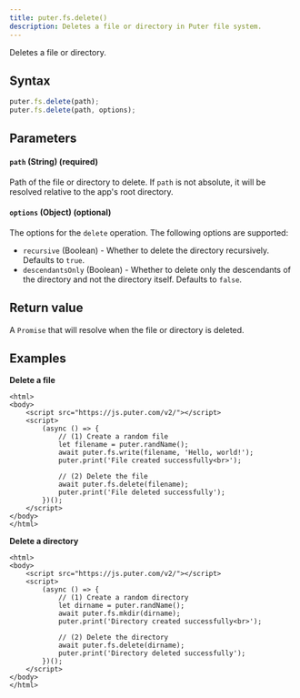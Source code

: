 ```yaml
---
title: puter.fs.delete()
description: Deletes a file or directory in Puter file system.
---
```


Deletes a file or directory.

## Syntax

```js
puter.fs.delete(path);
puter.fs.delete(path, options);
```

## Parameters

#### `path` (String) (required)

Path of the file or directory to delete.
If `path` is not absolute, it will be resolved relative to the app's root directory.

#### `options` (Object) (optional)

The options for the `delete` operation. The following options are supported:

- `recursive` (Boolean) - Whether to delete the directory recursively. Defaults to `true`.
- `descendantsOnly` (Boolean) - Whether to delete only the descendants of the directory and not the directory itself. Defaults to `false`.

## Return value

A `Promise` that will resolve when the file or directory is deleted.

## Examples

<strong class="example-title">Delete a file</strong>

```html;fs-delete
<html>
<body>
    <script src="https://js.puter.com/v2/"></script>
    <script>
        (async () => {
            // (1) Create a random file
            let filename = puter.randName();
            await puter.fs.write(filename, 'Hello, world!');
            puter.print('File created successfully<br>');

            // (2) Delete the file
            await puter.fs.delete(filename);
            puter.print('File deleted successfully');
        })();
    </script>
</body>
</html>
```

<strong class="example-title">Delete a directory</strong>

```html;fs-delete-directory
<html>
<body>
    <script src="https://js.puter.com/v2/"></script>
    <script>
        (async () => {
            // (1) Create a random directory
            let dirname = puter.randName();
            await puter.fs.mkdir(dirname);
            puter.print('Directory created successfully<br>');

            // (2) Delete the directory
            await puter.fs.delete(dirname);
            puter.print('Directory deleted successfully');
        })();
    </script>
</body>
</html>
```
